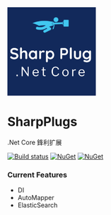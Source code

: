 
<img src="https://raw.githubusercontent.com/ShiWei-L/SharpPlugs/master/SharpPlug.Core/logo.png" width="200" height="200" /> 

# SharpPlugs
.Net Core 鋒利扩展 

[![Build status](https://ci.appveyor.com/api/projects/status/74whrxjajlnacjma?svg=true)](https://ci.appveyor.com/project/ShiWei-L/sharpplugs)
[![NuGet](https://img.shields.io/nuget/v/SharpPlug.Core.svg)](https://www.nuget.org/packages/SharpPlug.Core/)
[![NuGet](https://img.shields.io/nuget/dt/SharpPlug.Core.svg)](https://www.nuget.org/packages/SharpPlug.Core/)

### Current Features

- DI
- AutoMapper
- ElasticSearch
